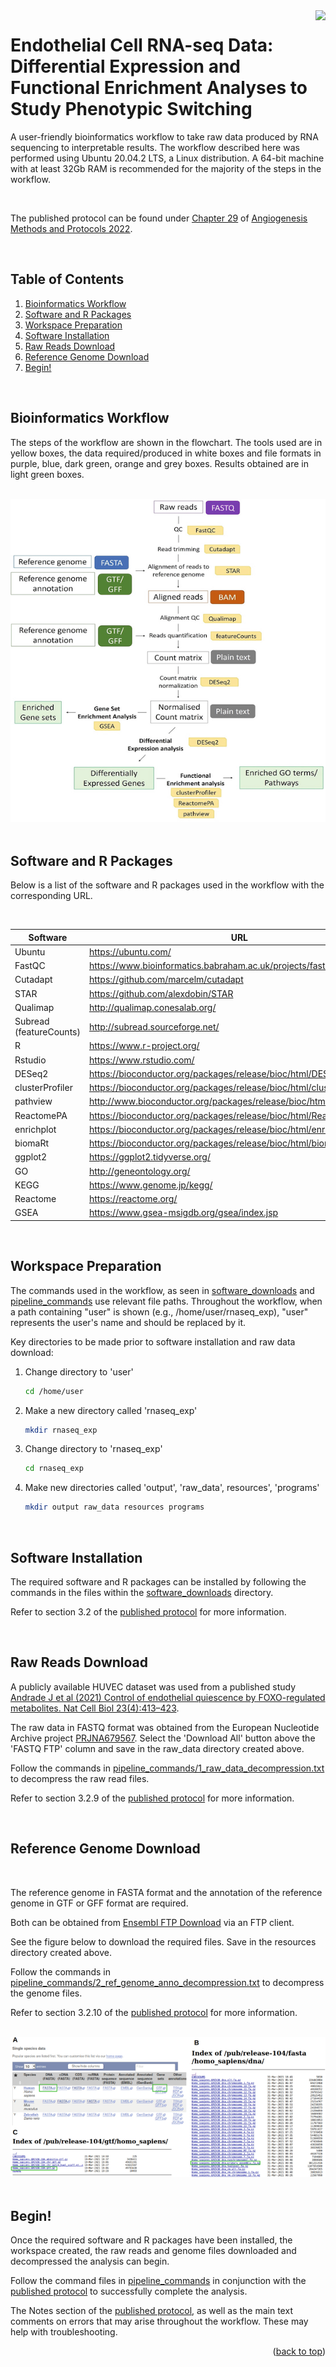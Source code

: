 
<img align="right" src="https://user-images.githubusercontent.com/85964718/156792644-1da58b56-f4f4-4d95-91c6-5dc4a337a694.png">


# Endothelial Cell RNA-seq Data: Differential Expression and Functional Enrichment Analyses to Study Phenotypic Switching

A user-friendly bioinformatics workflow to take raw data produced by RNA sequencing to interpretable results. The workflow described here was performed using Ubuntu 20.04.2 LTS, a Linux distribution. A 64-bit machine with at least 32Gb RAM is recommended for the majority of the steps in the workflow.

<br />

The published protocol can be found under [<ins>Chapter 29</ins>](<https://doi.org/10.1007/978-1-0716-2059-5_29>) of [<ins>Angiogenesis Methods and Protocols 2022</ins>](<https://doi.org/10.1007/978-1-0716-2059-5>).

<br />

## Table of Contents
<ol>
  <li>
    <a href="https://github.com/vasc-bioinf/rnaseq_exp/blob/main/README.md#bioinformatics-workflow">Bioinformatics Workflow</a>
  </li>
  <li>
    <a href="https://github.com/vasc-bioinf/rnaseq_exp/blob/main/README.md#software-and-r-packages">Software and R Packages</a>
  </li>
  <li>
    <a href="https://github.com/vasc-bioinf/rnaseq_exp#workspace-preparation">Workspace Preparation</a>
  </li>
  <li>
    <a href="https://github.com/vasc-bioinf/rnaseq_exp#software-installation">Software Installation</a>
  </li>
  <li>
    <a href="https://github.com/vasc-bioinf/rnaseq_exp/blob/main/README.md#raw-reads-download">Raw Reads Download</a>
  </li>
  <li>
    <a href="https://github.com/vasc-bioinf/rnaseq_exp/blob/main/README.md#reference-genome-download">Reference Genome Download</a>
  </li>
  <li>
    <a href="https://github.com/vasc-bioinf/rnaseq_exp/blob/main/README.md#begin">Begin!</a>
  </ol>

<br />
  
## Bioinformatics Workflow

The steps of the workflow are shown in the flowchart. The tools used are in yellow boxes, the data required/produced in white boxes and file formats in purple, blue, dark green, orange and grey boxes. Results obtained are in light green boxes.

<br />
<div align="center">
  <img src="images/bioinformatics_workflow.png">
  </a>
</div>

<br />

## Software and R Packages

Below is a list of the software and R packages used in the workflow with the corresponding URL.

<br />

<div align="center">
  
| Software | URL |
| --- | --- |
Ubuntu | https://ubuntu.com/
FastQC | https://www.bioinformatics.babraham.ac.uk/projects/fastqc/
Cutadapt | https://github.com/marcelm/cutadapt
STAR | https://github.com/alexdobin/STAR
Qualimap | http://qualimap.conesalab.org/
Subread (featureCounts) | http://subread.sourceforge.net/
R | https://www.r-project.org/
Rstudio | https://www.rstudio.com/
DESeq2 | https://bioconductor.org/packages/release/bioc/html/DESeq2.html
clusterProfiler | https://bioconductor.org/packages/release/bioc/html/clusterProfiler.html
pathview | http://www.bioconductor.org/packages/release/bioc/html/pathview.html
ReactomePA | https://bioconductor.org/packages/release/bioc/html/ReactomePA.html
enrichplot | https://bioconductor.org/packages/release/bioc/html/enrichplot.html
biomaRt | https://bioconductor.org/packages/release/bioc/html/biomaRt.html
ggplot2 | https://ggplot2.tidyverse.org/
GO | http://geneontology.org/
KEGG | https://www.genome.jp/kegg/
Reactome | https://reactome.org/
GSEA | https://www.gsea-msigdb.org/gsea/index.jsp
  
</div>
<div>

<br />

## Workspace Preparation

The commands used in the workflow, as seen in [software_downloads](software_downloads/) and [pipeline_commands](pipeline_commands/) use relevant file paths. Throughout the workflow, when a path containing "user" is shown (e.g., /home/user/rnaseq_exp), "user" represents the user's name and should be replaced by it.

Key directories to be made prior to software installation and raw data download:

1. Change directory to 'user'
   ```sh
   cd /home/user
   ```
  
2. Make a new directory called 'rnaseq_exp'
   ```sh
   mkdir rnaseq_exp
   ```

3. Change directory to 'rnaseq_exp'
   ```sh
   cd rnaseq_exp
   ```
  
4. Make new directories called 'output', 'raw_data', resources', 'programs'
   ```sh
   mkdir output raw_data resources programs
   ```


<br />

## Software Installation
The required software and R packages can be installed by following the commands in the files within the [software_downloads](software_downloads/) directory.

Refer to section 3.2 of the [published protocol](<https://doi.org/10.1007/978-1-0716-2059-5_29>) for more information.

<br />


## Raw Reads Download

A publicly available HUVEC dataset was used from a published study [Andrade J et al (2021) Control of endothelial quiescence by FOXO-regulated metabolites. Nat Cell Biol 23(4):413–423](<https://www.nature.com/articles/s41556-021-00637-6>).

The raw data in FASTQ format was obtained from the European Nucleotide Archive project [PRJNA679567](https://www.ebi.ac.uk/ena/browser/view/PRJNA679567?show=reads). Select the 'Download All' button above the 'FASTQ FTP' column and save in the raw_data directory created above.

Follow the commands in [pipeline_commands/1_raw_data_decompression.txt](<https://github.com/vasc-bioinf/rnaseq_exp/blob/main/pipeline_commands/1_raw_data_decompression.txt>) to decompress the raw read files.

Refer to section 3.2.9 of the [published protocol](<https://doi.org/10.1007/978-1-0716-2059-5_29>) for more information.

<br />

## Reference Genome Download

<br />

The reference genome in FASTA format and the annotation of the reference genome in GTF or GFF format are required.

Both can be obtained from [Ensembl FTP Download](<http://www.ensembl.org/info/data/ftp/index.html>) via an FTP client.

See the figure below to download the required files. Save in the resources directory created above.

Follow the commands in [pipeline_commands/2_ref_genome_anno_decompression.txt](<https://github.com/vasc-bioinf/rnaseq_exp/blob/main/pipeline_commands/2_ref_genome_anno_decompression.txt>) to decompress the genome files.

Refer to section 3.2.10 of the [published protocol](<https://doi.org/10.1007/978-1-0716-2059-5_29>) for more information.

<br />
  
<div align="center">
  <img src="images/reference_genome_download.png">
  </a>
</div>

<br />

## Begin!

Once the required software and R packages have been installed, the workspace created, the raw reads and genome files downloaded and decompressed the analysis can begin.

Follow the command files in [pipeline_commands](<https://github.com/vasc-bioinf/rnaseq_exp/tree/main/pipeline_commands>) in conjunction with the [published protocol](<https://doi.org/10.1007/978-1-0716-2059-5_29>) to successfully complete the analysis.

The Notes section of the [published protocol](<https://doi.org/10.1007/978-1-0716-2059-5_29>), as well as the main text comments on errors that may arise throughout the workflow. These may help with troubleshooting.

<p align="right">(<a href="#top">back to top</a>)</p>

